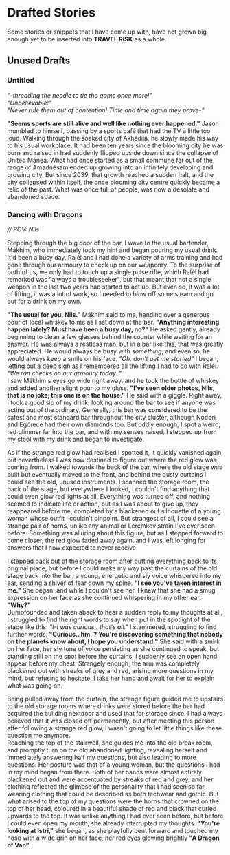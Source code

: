 # Drafted Stories
Some stories or snippets that I have come up with, have not grown big enough yet to be inserted into **TRAVEL RISK** as a whole. 

## Unused Drafts
### Untitled
*"-threading the needle to tie the game once more!"* \
*"Unbelievable!"* \
*"Never rule them out of contention! Time and time again they prove-"*

**"Seems sports are still alive and well like nothing ever happened."** Jason mumbled to himself, passing by a sports café that had the TV a little too loud. Walking through the soaked city of Akhádija, he slowly made his way to his usual workplace. It had been ten years since the blooming city he was born and raised in had suddenly flipped upside down since the collapse of United Máneá. What had once started as a small commune far out of the range of Amadnésam ended up growing into an infinitely developing and growing city. But since 2039, that growth reached a sudden halt, and the city collapsed within itself, the once blooming city centre quickly became a relic of the past. What was once full of people, was now a desolate and abandoned space.


### Dancing with Dragons
*// POV: Nils* 

Stepping through the big door of the bar, I wave to the usual bartender, Mákhim, who immediately took my hint and began pouring my usual drink. It'd been a busy day, Raléi and I had done a variety of arms training and had gone through our armoury to check up on our weaponry. To the surprise of both of us, we only had to touch up a single pulse rifle, which Raléi had remarked was "always a troubleseeker", but that meant that not a single weapon in the last two years had started to act up. But even so, it was a lot of lifting, it was a lot of work, so I needed to blow off some steam and go out for a drink on my own.

**"The usual for you, Nils."** Mákhim said to me, handing over a generous pour of local whiskey to me as I sat down at the bar. **"Anything interesting happen lately? Must have been a busy day, no?"** He asked gently, already beginning to clean a few glasses behind the counter while waiting for an answer. He was always a restless man, but in a bar like this, that was greatly appreciated. He would always be busy with *something*, and even so, he would always keep a smile on his face. *"Oh, don't get me started"* I began, letting out a deep sigh as I remembered all the lifting I had to do with Raléi. *"We ran checks on our armoury today.."* \
I saw Mákhim's eyes go wide right away, and he took the bottle of whiskey and added another slight pour to my glass. **"I've seen older photos, Nils, that is no joke, this one is on the house."** He said with a giggle. Right away, I took a good sip of my drink, looking around the bar to see if anyone was acting out of the ordinary. Generally, this bar was considered to be the safest and most standard bar throughout the city cluster, although Nódori and Egórece had their own diamonds too. But oddly enough, I spot a weird, red glimmer far into the bar, and with my senses raised, I stepped up from my stool with my drink and began to investigate. 

As if the strange red glow had realised I spotted it, it quickly vanished again, but nevertheless I was now destined to figure out where the red glow was coming from. I walked towards the back of the bar, where the old stage was built but eventually moved to the front, and behind the dusty curtains I could see the old, unused instruments. I scanned the storage room, the back of the stage, but everywhere I looked, I couldn't find anything that could even glow red lights at all. Everything was turned off, and nothing seemed to indicate life or action, but as I was about to give up, they reappeared before me, completed by a blackened out silhouette of a young woman whose outfit I couldn't pinpoint. But strangest of all, I could see a strange pair of horns, unlike any animal or Leremkov strain I've ever seen before. Something was alluring about this figure, but as I stepped forward to come closer, the red glow faded away again, and I was left longing for answers that I now expected to never receive.

I stepped back out of the storage room after putting everything back to its original place, but before I could make my way past the curtains of the old stage back into the bar, a young, energetic and sly voice whispered into my ear, sending a shiver of fear down my spine. **"I see you've taken interest in me."** She began, and while I couldn't see her, I knew that she had a smug expression on her face as she continued whispering in my other ear. **"Why?"** \
Dumbfounded and taken aback to hear a sudden reply to my thoughts at all, I struggled to find the right words to say when put in the spotlight of the stage like this. *"I-I was curious.. that's all."* I stammered, struggling to find further words. **"Curious.. hm..? You're discovering something that nobody on the planets know about, I hope you understand."** She said with a smirk on her face, her sly tone of voice persisting as she continued to speak, but standing still on the spot before the curtains, I suddenly see an open hand appear before my chest. Strangely enough, the arm was completely blackened out with streaks of grey and red, arising more questions in my mind, but refusing to hesitate, I take her hand and await for her to explain what was going on. 

Being pulled away from the curtain, the strange figure guided me to upstairs to the old storage rooms where drinks were stored before the bar had acquired the building nextdoor and used that for storage since. I had always believed that it was closed off permanently, but after meeting this person after following a strange red glow, I wasn't going to let little things like these question me anymore. \
Reaching the top of the stairwell, she guides me into the old break room, and promptly turn on the old abandoned lighting, revealing herself and immediately answering half my questions, but also leading to more questions. Her posture was that of a young woman, but the questions I had in my mind began from there. Both of her hands were almost entirely blackened out and were accentuated by streaks of red and grey, and her clothing reflected the glimpse of the personality that I had seen so far, wearing clothing that could be described as both techwear and gothic. But what arised to the top of my questions were the horns that crowned on the top of her head, coloured in a beautiful shade of red and black that curled upwards to the top. It was unlike anything I had ever seen before, but before I could even open my mouth, she already interrupted my thoughts. **"You're looking at Istri,"** she began, as she playfully bent forward and touched my nose with a wide grin on her face, her red eyes glowing brightly **"A Dragon of Vao"**.